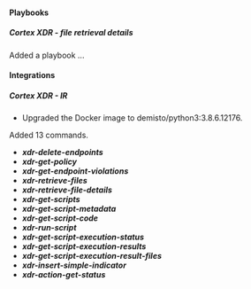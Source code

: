 #### Playbooks
##### Cortex XDR - file retrieval details 
Added a playbook ...

#### Integrations
##### Cortex XDR - IR
  - Upgraded the Docker image to demisto/python3:3.8.6.12176.

Added 13 commands.
  - ***xdr-delete-endpoints***
  - ***xdr-get-policy***
  - ***xdr-get-endpoint-violations***
  - ***xdr-retrieve-files***
  - ***xdr-retrieve-file-details***
  - ***xdr-get-scripts***
  - ***xdr-get-script-metadata***
  - ***xdr-get-script-code***
  - ***xdr-run-script***
  - ***xdr-get-script-execution-status***
  - ***xdr-get-script-execution-results***
  - ***xdr-get-script-execution-result-files***
  - ***xdr-insert-simple-indicator***
  - ***xdr-action-get-status***